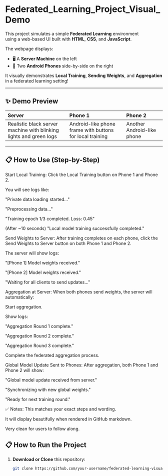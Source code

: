 # Federated_Learning_Project_Visual_Demo


This project simulates a simple **Federated Learning** environment  
using a web-based UI built with **HTML**, **CSS**, and **JavaScript**.

The webpage displays:
- 🖥️ A **Server Machine** on the left
- 📱 Two **Android Phones** side-by-side on the right

It visually demonstrates **Local Training**, **Sending Weights**, and **Aggregation** in a federated learning setting!

---

## ✨ Demo Preview

| Server | Phone 1 | Phone 2 |
|:---|:---|:---|
| Realistic black server machine with blinking lights and green logs | Android-like phone frame with buttons for local training | Another Android-like phone |

---

## 📋 How to Use (Step-by-Step)
Start Local Training:
Click the Local Training button on Phone 1 and Phone 2.

You will see logs like:

"Private data loading started..."

"Preprocessing data..."

"Training epoch 1/3 completed. Loss: 0.45"

(After ~10 seconds) "Local model training successfully completed."

Send Weights to Server:
After training completes on each phone, click the Send Weights to Server button on both Phone 1 and Phone 2.

The server will show logs:

"[Phone 1] Model weights received."

"[Phone 2] Model weights received."

"Waiting for all clients to send updates..."

Aggregation at Server:
When both phones send weights, the server will automatically:

Start aggregation.

Show logs:

"Aggregation Round 1 complete."

"Aggregation Round 2 complete."

"Aggregation Round 3 complete."

Complete the federated aggregation process.

Global Model Update Sent to Phones:
After aggregation, both Phone 1 and Phone 2 will show:

"Global model update received from server."

"Synchronizing with new global weights."

"Ready for next training round."

✅ Notes:
This matches your exact steps and wording.

It will display beautifully when rendered in GitHub markdown.

Very clean for users to follow along.

## 📋 How to Run the Project

1. **Download or Clone** this repository:
   ```bash
   git clone https://github.com/your-username/federated-learning-visual-demo.git
